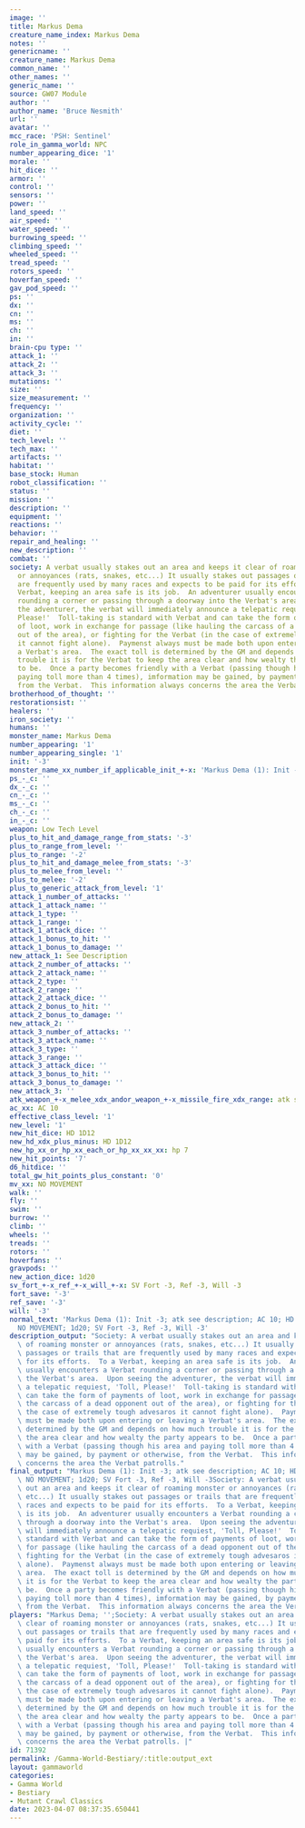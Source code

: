 ```yaml
---
image: ''
title: Markus Dema
creature_name_index: Markus Dema
notes: ''
genericname: ''
creature_name: Markus Dema
common_name: ''
other_names: ''
generic_name: ''
source: GW07 Module
author: ''
author_name: 'Bruce Nesmith'
url: ''
avatar: ''
mcc_race: 'PSH: Sentinel'
role_in_gamma_world: NPC
number_appearing_dice: '1'
morale: ''
hit_dice: ''
armor: ''
control: ''
sensors: ''
power: ''
land_speed: ''
air_speed: ''
water_speed: ''
burrowing_speed: ''
climbing_speed: ''
wheeled_speed: ''
tread_speed: ''
rotors_speed: ''
hoverfan_speed: ''
gav_pod_speed: ''
ps: ''
dx: ''
cn: ''
ms: ''
ch: ''
in: ''
brain-cpu type: ''
attack_1: ''
attack_2: ''
attack_3: ''
mutations: ''
size: ''
size_measurement: ''
frequency: ''
organization: ''
activity_cycle: ''
diet: ''
tech_level: ''
tech_max: ''
artifacts: ''
habitat: ''
base_stock: Human
robot_classification: ''
status: ''
mission: ''
description: ''
equipment: ''
reactions: ''
behavior: ''
repair_and_healing: ''
new_description: ''
combat: ''
society: A verbat usually stakes out an area and keeps it clear of roaming monster
  or annoyances (rats, snakes, etc...) It usually stakes out passages or trails that
  are frequently used by many races and expects to be paid for its efforts.  To a
  Verbat, keeping an area safe is its job.  An adventurer usually encounters a Verbat
  rounding a corner or passing through a doorway into the Verbat's area.  Upon seeing
  the adventurer, the verbat will immediately announce a telepatic requiest, 'Toll,
  Please!'  Toll-taking is standard with Verbat and can take the form of payments
  of loot, work in exchange for passage (like hauling the carcass of a dead opponent
  out of the area), or fighting for the Verbat (in the case of extremely tough advesaros
  it cannot fight alone).  Paymenst always must be made both upon entering or leaving
  a Verbat's area.  The exact toll is determined by the GM and depends on how much
  trouble it is for the Verbat to keep the area clear and how wealty the party appears
  to be.  Once a party becomes friendly with a Verbat (passing though his area and
  paying toll more than 4 times), imformation may be gained, by payment or otherwise,
  from the Verbat.  This information always concerns the area the Verbat patrolls.
brotherhood_of_thought: ''
restorationsist: ''
healers: ''
iron_society: ''
humans: ''
monster_name: Markus Dema
number_appearing: '1'
number_appearing_single: '1'
init: '-3'
monster_name_xx_number_if_applicable_init_+-x: 'Markus Dema (1): Init -3'
ps_-_c: ''
dx_-_c: ''
cn_-_c: ''
ms_-_c: ''
ch_-_c: ''
in_-_c: ''
weapon: Low Tech Level
plus_to_hit_and_damage_range_from_stats: '-3'
plus_to_range_from_level: ''
plus_to_range: '-2'
plus_to_hit_and_damage_melee_from_stats: '-3'
plus_to_melee_from_level: ''
plus_to_melee: '-2'
plus_to_generic_attack_from_level: '1'
attack_1_number_of_attacks: ''
attack_1_attack_name: ''
attack_1_type: ''
attack_1_range: ''
attack_1_attack_dice: ''
attack_1_bonus_to_hit: ''
attack_1_bonus_to_damage: ''
new_attack_1: See Description
attack_2_number_of_attacks: ''
attack_2_attack_name: ''
attack_2_type: ''
attack_2_range: ''
attack_2_attack_dice: ''
attack_2_bonus_to_hit: ''
attack_2_bonus_to_damage: ''
new_attack_2: ''
attack_3_number_of_attacks: ''
attack_3_attack_name: ''
attack_3_type: ''
attack_3_range: ''
attack_3_attack_dice: ''
attack_3_bonus_to_hit: ''
attack_3_bonus_to_damage: ''
new_attack_3: ''
atk_weapon_+-x_melee_xdx_andor_weapon_+-x_missile_fire_xdx_range: atk see description
ac_xx: AC 10
effective_class_level: '1'
new_level: '1'
new_hit_dice: HD 1D12
new_hd_xdx_plus_minus: HD 1D12
new_hp_xx_or_hp_xx_each_or_hp_xx_xx_xx: hp 7
new_hit_points: '7'
d6_hitdice: ''
total_gw_hit_points_plus_constant: '0'
mv_xx: NO MOVEMENT
walk: ''
fly: ''
swim: ''
burrow: ''
climb: ''
wheels: ''
treads: ''
rotors: ''
hoverfans: ''
gravpods: ''
new_action_dice: 1d20
sv_fort_+-x_ref_+-x_will_+-x: SV Fort -3, Ref -3, Will -3
fort_save: '-3'
ref_save: '-3'
will: '-3'
normal_text: 'Markus Dema (1): Init -3; atk see description; AC 10; HD 1D12 hp 7;
  NO MOVEMENT; 1d20; SV Fort -3, Ref -3, Will -3'
description_output: "Society: A verbat usually stakes out an area and keeps it clear\
  \ of roaming monster or annoyances (rats, snakes, etc...) It usually stakes out\
  \ passages or trails that are frequently used by many races and expects to be paid\
  \ for its efforts.  To a Verbat, keeping an area safe is its job.  An adventurer\
  \ usually encounters a Verbat rounding a corner or passing through a doorway into\
  \ the Verbat's area.  Upon seeing the adventurer, the verbat will immediately announce\
  \ a telepatic requiest, 'Toll, Please!'  Toll-taking is standard with Verbat and\
  \ can take the form of payments of loot, work in exchange for passage (like hauling\
  \ the carcass of a dead opponent out of the area), or fighting for the Verbat (in\
  \ the case of extremely tough advesaros it cannot fight alone).  Paymenst always\
  \ must be made both upon entering or leaving a Verbat's area.  The exact toll is\
  \ determined by the GM and depends on how much trouble it is for the Verbat to keep\
  \ the area clear and how wealty the party appears to be.  Once a party becomes friendly\
  \ with a Verbat (passing though his area and paying toll more than 4 times), imformation\
  \ may be gained, by payment or otherwise, from the Verbat.  This information always\
  \ concerns the area the Verbat patrolls."
final_output: "Markus Dema (1): Init -3; atk see description; AC 10; HD 1D12 hp 7;\
  \ NO MOVEMENT; 1d20; SV Fort -3, Ref -3, Will -3Society: A verbat usually stakes\
  \ out an area and keeps it clear of roaming monster or annoyances (rats, snakes,\
  \ etc...) It usually stakes out passages or trails that are frequently used by many\
  \ races and expects to be paid for its efforts.  To a Verbat, keeping an area safe\
  \ is its job.  An adventurer usually encounters a Verbat rounding a corner or passing\
  \ through a doorway into the Verbat's area.  Upon seeing the adventurer, the verbat\
  \ will immediately announce a telepatic requiest, 'Toll, Please!'  Toll-taking is\
  \ standard with Verbat and can take the form of payments of loot, work in exchange\
  \ for passage (like hauling the carcass of a dead opponent out of the area), or\
  \ fighting for the Verbat (in the case of extremely tough advesaros it cannot fight\
  \ alone).  Paymenst always must be made both upon entering or leaving a Verbat's\
  \ area.  The exact toll is determined by the GM and depends on how much trouble\
  \ it is for the Verbat to keep the area clear and how wealty the party appears to\
  \ be.  Once a party becomes friendly with a Verbat (passing though his area and\
  \ paying toll more than 4 times), imformation may be gained, by payment or otherwise,\
  \ from the Verbat.  This information always concerns the area the Verbat patrolls."
players: "Markus Dema; '';Society: A verbat usually stakes out an area and keeps it\
  \ clear of roaming monster or annoyances (rats, snakes, etc...) It usually stakes\
  \ out passages or trails that are frequently used by many races and expects to be\
  \ paid for its efforts.  To a Verbat, keeping an area safe is its job.  An adventurer\
  \ usually encounters a Verbat rounding a corner or passing through a doorway into\
  \ the Verbat's area.  Upon seeing the adventurer, the verbat will immediately announce\
  \ a telepatic requiest, 'Toll, Please!'  Toll-taking is standard with Verbat and\
  \ can take the form of payments of loot, work in exchange for passage (like hauling\
  \ the carcass of a dead opponent out of the area), or fighting for the Verbat (in\
  \ the case of extremely tough advesaros it cannot fight alone).  Paymenst always\
  \ must be made both upon entering or leaving a Verbat's area.  The exact toll is\
  \ determined by the GM and depends on how much trouble it is for the Verbat to keep\
  \ the area clear and how wealty the party appears to be.  Once a party becomes friendly\
  \ with a Verbat (passing though his area and paying toll more than 4 times), imformation\
  \ may be gained, by payment or otherwise, from the Verbat.  This information always\
  \ concerns the area the Verbat patrolls. |"
id: 71392
permalink: /Gamma-World-Bestiary/:title:output_ext
layout: gammaworld
categories:
- Gamma World
- Bestiary
- Mutant Crawl Classics
date: 2023-04-07 08:37:35.650441
---
```

